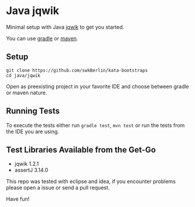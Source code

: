 # Java jqwik

Minimal setup with Java [jqwik](https://jqwik.net/) to get you started.

You can use [gradle](https://gradle.org/) or [maven](https://maven.apache.org/).

## Setup

    git clone https://github.com/swkBerlin/kata-bootstraps
    cd java/jqwik

Open as preexisting project in your favorite IDE and choose between gradle or maven nature.

## Running Tests

To execute the tests either run `gradle test`, `mvn test` or run the tests from the IDE you are using.

## Test Libraries Available from the Get-Go
- jqwik 1.2.1
- assertJ 3.14.0

This repo was tested with eclipse and idea, if you encounter problems please open a issue or send a pull request.

Have fun!
